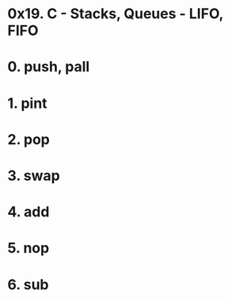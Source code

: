 # 0x19. C - Stacks, Queues - LIFO, FIFO
# 0. push, pall
# 1. pint
# 2. pop
# 3. swap
# 4. add
# 5. nop
# 6. sub

